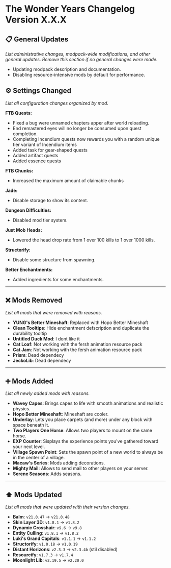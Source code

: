# The Wonder Years Changelog Version X.X.X

## 📋 General Updates

*List administrative changes, modpack-wide modifications, and other general updates. Remove this section if no general changes were made.*

- Updating modpack description and documentation.
- Disabling resource-intensive mods by default for performance.

## ⚙️ Settings Changed

*List all configuration changes organized by mod.*

**FTB Quests:**

- Fixed a bug were unnamed chapters apper after world reloading.
- End remastered eyes will no longer be consumed upon quest completion.
- Completing Incendium quests now rewards you with a random unique tier variant of Incendium items
- Added task for gear-shaped quests
- Added artifact quests
- Added essence quests

**FTB Chunks:**

- Increased the maximum amount of claimable chunks

**Jade:**

- Disable storage to show its content.

**Dungeon Difficulties:**

- Disabled mod tier system.

**Just Mob Heads:**

- Lowered the head drop rate from 1 over 100 kills to 1 over 1000 kills.

**Structorify:**

- Disable some structure from spawning.

**Better Enchantments:**

- Added ingredients for some enchantments.

---

## ❌ Mods Removed

*List all mods that were removed with reasons.*

- **YUNG's Better Mineshaft**: Replaced with Hopo Better Mineshaft
- **Clean Tooltips**: Hide enchantment defscription and duplicate the durability tooltip
- **Untitled Duck Mod**: I dont like it
- **Cat Loaf**: Not working with the fersh animation resource pack
- **Cat Jam**: Not working with the fersh animation resource pack
- **Prism**: Dead dependecy
- **JeckoLib**: Dead dependecy

---

## ➕ Mods Added

*List all newly added mods with reasons.*

- **Wavey Capes**: Brings capes to life with smooth animations and realistic physics.
- **Hopo Better Mineshaft**: Mineshaft are cooler.
- **Underlay**: Lets you place carpets (and more) under any block with space beneath it.
- **Two Players One Horse**: Allows two players to mount on the same horse.
- **EXP Counter**: Sisplays the experience points you've gathered toward your next level.
- **Village Spawn Point**: Sets the spawn point of a new world to always be in the center of a village.
- **Macaw's Series**: Mods adding decorations.
- **Mighty Mail**: Allows to send mail to other players on your server.
- **Serene Seasons**: Adds seasons.

---

## ⬆️ Mods Updated

*List all mods that were updated with their version changes.*

- **Balm**: `v21.0.47` → `v21.0.48`
- **Skin Layer 3D**: `v1.8.1` → `v1.8.2`
- **Dynamic Crosshair**: `v9.6` → `v9.8`
- **Entity Culling**: `v1.8.1` → `v1.8.2`
- **Luki's Grand Capitals**: `v1.1.1` → `v1.1.2`
- **Structorify**: `v1.0.18` → `v1.0.19`
- **Distant Horizons**: `v2.3.3` → `v2.3.4b` (stil disabled)
- **Resourcify**: `v1.7.3` → `v1.7.4`
- **Moonlight Lib**: `v2.19.5` → `v2.20.0`
